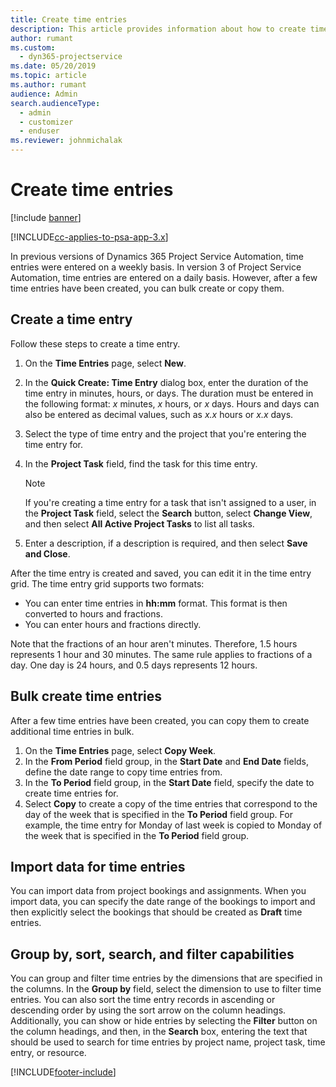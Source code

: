 ```yaml
---
title: Create time entries
description: This article provides information about how to create time entries.
author: rumant
ms.custom: 
  - dyn365-projectservice
ms.date: 05/20/2019
ms.topic: article
ms.author: rumant
audience: Admin
search.audienceType: 
  - admin
  - customizer
  - enduser
ms.reviewer: johnmichalak
---
```


# Create time entries

[!include [banner](../includes/psa-now-project-operations.md)]

[!INCLUDE[cc-applies-to-psa-app-3.x](../includes/cc-applies-to-psa-app-3x.md)]

In previous versions of Dynamics 365 Project Service Automation, time entries were entered on a weekly basis. In version 3 of Project Service Automation, time entries are entered on a daily basis. However, after a few time entries have been created, you can bulk create or copy them.

## Create a time entry

Follow these steps to create a time entry.

1. On the **Time Entries** page, select **New**.
2. In the **Quick Create: Time Entry** dialog box, enter the duration of the time entry in minutes, hours, or days. The duration must be entered in the following format: *x* minutes, *x* hours, or *x* days. Hours and days can also be entered as decimal values, such as *x.x* hours or *x.x* days.
3. Select the type of time entry and the project that you're entering the time entry for.
4. In the **Project Task** field, find the task for this time entry.

    > [!NOTE]
    > If you're creating a time entry for a task that isn't assigned to a user, in the **Project Task** field, select the **Search** button, select **Change View**, and then select **All Active Project Tasks** to list all tasks.

5. Enter a description, if a description is required, and then select **Save and Close**.

After the time entry is created and saved, you can edit it in the time entry grid. The time entry grid supports two formats:

- You can enter time entries in **hh:mm** format. This format is then converted to hours and fractions.
- You can enter hours and fractions directly.

Note that the fractions of an hour aren't minutes. Therefore, 1.5 hours represents 1 hour and 30 minutes. The same rule applies to fractions of a day. One day is 24 hours, and 0.5 days represents 12 hours.

## Bulk create time entries

After a few time entries have been created, you can copy them to create additional time entries in bulk.

1. On the **Time Entries** page, select **Copy Week**.
2. In the **From Period** field group, in the **Start Date** and **End Date** fields, define the date range to copy time entries from.
3. In the **To Period** field group, in the **Start Date** field, specify the date to create time entries for.
4. Select **Copy** to create a copy of the time entries that correspond to the day of the week that is specified in the **To Period** field group. For example, the time entry for Monday of last week is copied to Monday of the week that is specified in the **To Period** field group.

## Import data for time entries

You can import data from project bookings and assignments. When you import data, you can specify the date range of the bookings to import and then explicitly select the bookings that should be created as **Draft** time entries.

## Group by, sort, search, and filter capabilities

You can group and filter time entries by the dimensions that are specified in the columns. In the **Group by** field, select the dimension to use to filter time entries. You can also sort the time entry records in ascending or descending order by using the sort arrow on the column headings. Additionally, you can show or hide entries by selecting the **Filter** button on the column headings, and then, in the **Search** box, entering the text that should be used to search for time entries by project name, project task, time entry, or resource.


[!INCLUDE[footer-include](../includes/footer-banner.md)]
